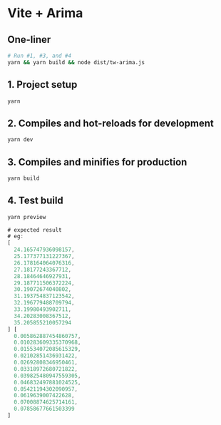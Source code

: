 # Vite + Arima

## One-liner

```bash
# Run #1, #3, and #4
yarn && yarn build && node dist/tw-arima.js
```

## 1. Project setup

```bash
yarn
```

## 2. Compiles and hot-reloads for development

```bash
yarn dev
```

## 3. Compiles and minifies for production

```bash
yarn build
```

## 4. Test build

```bash
yarn preview
```

```javascript
# expected result
# eg:
[
  24.165747936098157,
  25.177377131227367,
  26.178164064076316,
  27.18177243367712,
  28.18464646927931,
  29.187711506372224,
  30.19072674040802,
  31.193754837123542,
  32.196779488709794,
  33.19980493902711,
  34.20283008367512,
  35.205855210057294
] [
  0.005862887454860757,
  0.010283609335370968,
  0.015534072085615329,
  0.02102851436931422,
  0.02692808346950461,
  0.03318972680721822,
  0.039825480947559305,
  0.046832497881024525,
  0.05421194302090957,
  0.0619639007422628,
  0.07008874625714161,
  0.07858677661503399
]
```
